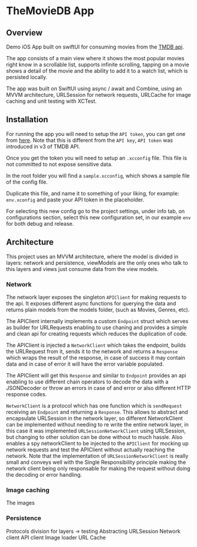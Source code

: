 # TheMovieDB App

## Overview

Demo iOS App built on swiftUI for consuming movies from the [TMDB api](https://developers.themoviedb.org/3/).

The app consists of a main view where it shows the most popular movies right know in a scrollable list, supports infinite scrolling, tapping on a movie shows a detail of the movie and the ability to add it to a watch list, which is persisted locally.

The app was built on SwiftUI using async / await and Combine, using an MVVM architecture, URLSession for network requests, URLCache for image caching and unit testing with XCTest.

## Installation

For running the app you will need to setup the `API token`, you can get one from [here](https://developers.themoviedb.org/3/getting-started/authentication). Note that this is different from the `API key`, `API token` was introduced in v3 of TMDB API.

Once you get the token you will need to setup an `.xcconfig` file. This file is not committed to not expose sensitive data.

In the root folder you will find a `sample.xcconfig`, which shows a sample file of the config file.

Duplicate this file, and name it to something of your liking, for example: `env.xconfig` and paste your API token in the placeholder.

For selecting this new config go to the project settings, under info tab, on configurations section, select this new configuration set, in our example `env` for both debug and release.

## Architecture

This project uses an MVVM architecture, where the model is divided in layers: network and persistence, viewModels are the only ones who talk to this layers and views just consume data from the view models.

### Network

The network layer exposes the singleton `APIClient` for making requests to the api. It exposes different async functions for querying the data and returns plain models from the models folder, (such as Movies, Genres, etc).

The APIClient internally implements a custom `Endpoint` struct which serves as builder for URLRequests enabling to use chaning and provides a simple and clean api for creating requests which reduces the duplication of code.

The APIClient is injected a `NetworkClient` which takes the endpoint, builds the URLRequest from it, sends it to the network and returns a `Response` which wraps the result of the response, in case of success it may contain data and in case of error it will have the error variable populated.

The APIClient will get this `Response` and similar to `Endpoint` provides an api enabling to use different chain operators to decode the data with a JSONDecoder or throw an errors in case of and error or also different HTTP response codes.

`NetworkClient` is a protocol which has one function which is `sendRequest` receiving an `Endpoint` and returning a `Response`. This allows to abstract and encapsulate URLSession in the network layer, so different NetworkClient can be implemented without needing to re write the entire network layer, in this case it was implemented `URLSessionNetworkClient` using URLSession, but changing to other solution can be done without to much hassle. Also enables a spy networkClient to be injected to the `APIClient` for mocking up network requests and test the APIClient without actually reaching the network. Note that the implementation of `URLSessionNetworkClient` is really small and conveys well with the Single Responsibility principle making the network client being only responsable for making the request without doing the decoding or error handling.

### Image caching

The images

### Persistence

Protocols division for layers -> testing
Abstracting URLSession
Network client
API client
Image loader
URL Cache
